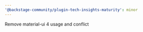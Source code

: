 ```yaml
---
'@backstage-community/plugin-tech-insights-maturity': minor
---
```


Remove material-ui 4 usage and conflict
